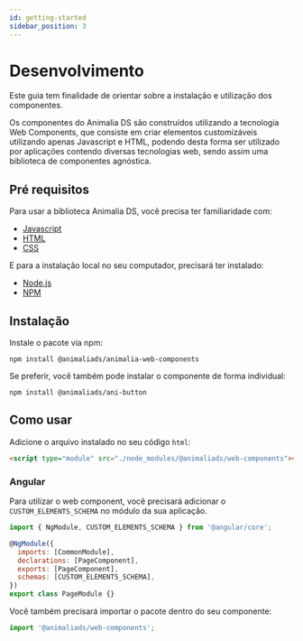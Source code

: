 ```yaml
---
id: getting-started
sidebar_position: 3
---
```


# Desenvolvimento

Este guia tem finalidade de orientar sobre a instalação e utilização dos componentes.

Os componentes do Animalia DS são construídos utilizando a tecnologia Web Components,
que consiste em criar elementos customizáveis utilizando apenas Javascript e HTML, podendo
desta forma ser utilizado por aplicações contendo diversas tecnologias web, sendo assim uma
biblioteca de componentes agnóstica.

## Pré requisitos

Para usar a biblioteca Animalia DS, você precisa ter familiaridade com:

- [Javascript](https://developer.mozilla.org/en-US/docs/Web/JavaScript/A_re-introduction_to_JavaScript)
- [HTML](https://developer.mozilla.org/docs/Learn/HTML/Introduction_to_HTML)
- [CSS](https://developer.mozilla.org/docs/Learn/CSS/First_steps)

E para a instalação local no seu computador, precisará ter instalado:

- [Node.js](https://nodejs.org/en/)
- [NPM](https://docs.npmjs.com/getting-started/what-is-npm)

## Instalação

Instale o pacote via npm:

```
npm install @animaliads/animalia-web-components
```

Se preferir, você também pode instalar o componente de forma individual:

```
npm install @animaliads/ani-button
```

## Como usar

Adicione o arquivo instalado no seu código `html`:

```html
<script type="module" src="./node_modules/@animaliads/web-components"></script>
```

<a id="angular"></a>

### Angular

Para utilizar o web component, você precisará adicionar o `CUSTOM_ELEMENTS_SCHEMA` no módulo da sua aplicação.

```javascript
import { NgModule, CUSTOM_ELEMENTS_SCHEMA } from '@angular/core';

@NgModule({
  imports: [CommonModule],
  declarations: [PageComponent],
  exports: [PageComponent],
  schemas: [CUSTOM_ELEMENTS_SCHEMA],
})
export class PageModule {}
```

Você também precisará importar o pacote dentro do seu componente:

```javascript
import '@animaliads/web-components';
```
